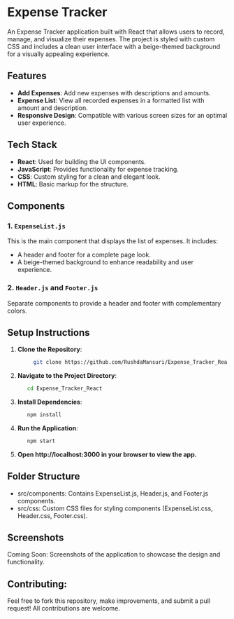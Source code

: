 # Expense Tracker

An Expense Tracker application built with React that allows users to record, manage, and visualize their expenses. The project is styled with custom CSS and includes a clean user interface with a beige-themed background for a visually appealing experience.

## Features

- **Add Expenses**: Add new expenses with descriptions and amounts.
- **Expense List**: View all recorded expenses in a formatted list with amount and description.
- **Responsive Design**: Compatible with various screen sizes for an optimal user experience.

## Tech Stack

- **React**: Used for building the UI components.
- **JavaScript**: Provides functionality for expense tracking.
- **CSS**: Custom styling for a clean and elegant look.
- **HTML**: Basic markup for the structure.

## Components

### 1. `ExpenseList.js`

This is the main component that displays the list of expenses. It includes:

- A header and footer for a complete page look.
- A beige-themed background to enhance readability and user experience.

### 2. `Header.js` and `Footer.js`

Separate components to provide a header and footer with complementary colors.

## Setup Instructions

1. **Clone the Repository**:
   ```bash
        git clone https://github.com/RushdaMansuri/Expense_Tracker_React.git
   ```
2. **Navigate to the Project Directory**:
   ```bash
      cd Expense_Tracker_React
   ```
3. **Install Dependencies**:
   ```bash
      npm install
   ```
4. **Run the Application**:
   ```bash
      npm start
   ```
5. **Open http://localhost:3000 in your browser to view the app.**

## Folder Structure

- src/components: Contains ExpenseList.js, Header.js, and Footer.js components.
- src/css: Custom CSS files for styling components (ExpenseList.css, Header.css, Footer.css).

## Screenshots

Coming Soon: Screenshots of the application to showcase the design and functionality.

## Contributing:

Feel free to fork this repository, make improvements, and submit a pull request! All contributions are welcome.
